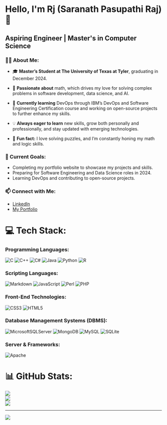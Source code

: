# Hello, I'm Rj (Saranath Pasupathi Raj) 👋

## Aspiring Engineer | Master's in Computer Science

### 👨‍💻 About Me:
-  🎓 **Master’s Student at The University of Texas at Tyler**, graduating in December 2024.

-  🔧 **Passionate about** math, which drives my love for solving complex problems in software development, data science, and AI.

-  🌱 **Currently learning** DevOps through IBM’s DevOps and Software Engineering Certification course and working on open-source projects to further enhance my skills.

-  💡 **Always eager to learn** new skills, grow both personally and professionally, and stay updated with emerging technologies.

-  🧩 **Fun fact:** I love solving puzzles, and I’m constantly honing my math and logic skills.

### 🎯 Current Goals:
- Completing my portfolio website to showcase my projects and skills.
- Preparing for Software Engineering and Data Science roles in 2024.
- Learning DevOps and contributing to open-source projects.

### 📫 Connect with Me:
- [LinkedIn](https://www.linkedin.com/in/saranath-raj-pasupathi-raj-0b1380319/)  
- [My Portfolio](https://rjtechportfolio.my.canva.site)

# 💻 Tech Stack:

### **Programming Languages:**
![C](https://img.shields.io/badge/c-%2300599C.svg?style=for-the-badge&logo=c&logoColor=white) 
![C++](https://img.shields.io/badge/c++-%2300599C.svg?style=for-the-badge&logo=c%2B%2B&logoColor=white) 
![C#](https://img.shields.io/badge/c%23-%23239120.svg?style=for-the-badge&logo=csharp&logoColor=white)
![Java](https://img.shields.io/badge/java-%23ED8B00.svg?style=for-the-badge&logo=openjdk&logoColor=white) 
![Python](https://img.shields.io/badge/python-3670A0?style=for-the-badge&logo=python&logoColor=ffdd54) 
![R](https://img.shields.io/badge/r-%23276DC3.svg?style=for-the-badge&logo=r&logoColor=white) 

### **Scripting Languages:**
![Markdown](https://img.shields.io/badge/markdown-%23000000.svg?style=for-the-badge&logo=markdown&logoColor=white) 
![JavaScript](https://img.shields.io/badge/javascript-%23323330.svg?style=for-the-badge&logo=javascript&logoColor=%23F7DF1E) 
![Perl](https://img.shields.io/badge/perl-%2339457E.svg?style=for-the-badge&logo=perl&logoColor=white) 
![PHP](https://img.shields.io/badge/php-%23777BB4.svg?style=for-the-badge&logo=php&logoColor=white) 

### **Front-End Technologies:**
![CSS3](https://img.shields.io/badge/css3-%231572B6.svg?style=for-the-badge&logo=css3&logoColor=white) 
![HTML5](https://img.shields.io/badge/html5-%23E34F26.svg?style=for-the-badge&logo=html5&logoColor=white) 

### **Database Management Systems (DBMS):**
![MicrosoftSQLServer](https://img.shields.io/badge/Microsoft%20SQL%20Server-CC2927?style=for-the-badge&logo=microsoft%20sql%20server&logoColor=white) 
![MongoDB](https://img.shields.io/badge/MongoDB-%234ea94b.svg?style=for-the-badge&logo=mongodb&logoColor=white) 
![MySQL](https://img.shields.io/badge/mysql-4479A1.svg?style=for-the-badge&logo=mysql&logoColor=white) 
![SQLite](https://img.shields.io/badge/sqlite-%2307405e.svg?style=for-the-badge&logo=sqlite&logoColor=white) 

### **Server & Frameworks:**
![Apache](https://img.shields.io/badge/apache-%23D42029.svg?style=for-the-badge&logo=apache&logoColor=white) 

# 📊 GitHub Stats:
![](https://github-readme-stats.vercel.app/api?username=Spasupathiraj&theme=dark&hide_border=false&include_all_commits=false&count_private=false)<br/>
![](https://github-readme-streak-stats.herokuapp.com/?user=Spasupathiraj&theme=dark&hide_border=false)<br/>
![](https://github-readme-stats.vercel.app/api/top-langs/?username=Spasupathiraj&theme=dark&hide_border=false&include_all_commits=false&count_private=false&layout=compact)

---
[![](https://visitcount.itsvg.in/api?id=Spasupathiraj&icon=0&color=0)](https://visitcount.itsvg.in)

